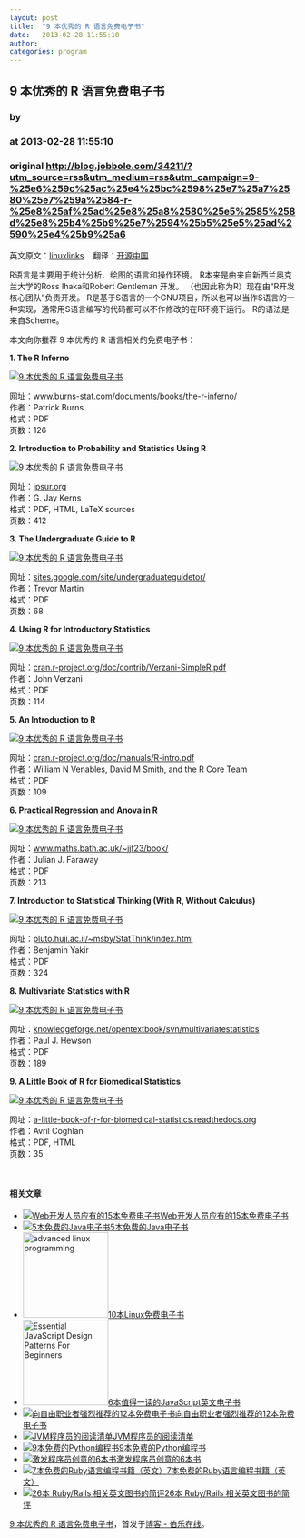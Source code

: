 ```yaml
---
layout: post
title:  "9 本优秀的 R 语言免费电子书"
date:   2013-02-28 11:55:10
author: 
categories: program
---
```


## 9 本优秀的 R 语言免费电子书
### by 
### at 2013-02-28 11:55:10
### original <http://blog.jobbole.com/34211/?utm_source=rss&utm_medium=rss&utm_campaign=9-%25e6%259c%25ac%25e4%25bc%2598%25e7%25a7%2580%25e7%259a%2584-r-%25e8%25af%25ad%25e8%25a8%2580%25e5%2585%258d%25e8%25b4%25b9%25e7%2594%25b5%25e5%25ad%2590%25e4%25b9%25a6>

<p>英文原文：<a href="http://www.linuxlinks.com/article/20130216063946659/9oftheBestFreeRBooks-Part1.html">linuxlinks</a>    翻译：<a href="http://www.oschina.net/news/38097/9-free-r-books">开源中国</a></p>
<p>R语言是主要用于统计分析、绘图的语言和操作环境。 R本来是由来自新西兰奥克兰大学的Ross Ihaka和Robert Gentleman 开发。 （也因此称为R）现在由“R开发核心团队”负责开发。 R是基于S语言的一个GNU项目，所以也可以当作S语言的一种实现，通常用S语言编写的代码都可以不作修改的在R环境下运行。 R的语法是来自Scheme。</p>
<p>本文向你推荐 9 本优秀的 R 语言相关的免费电子书：</p>
<p><strong>1. The R Inferno</strong></p>
<p><a href="http://blog.jobbole.com/wp-content/uploads/2013/02/27213053_mWIw.png" rel="lightbox[34211]" title="9 本优秀的 R 语言免费电子书"><img title="9 本优秀的 R 语言免费电子书" src="http://blog.jobbole.com/wp-content/uploads/2013/02/27213053_mWIw.png" alt="9 本优秀的 R 语言免费电子书"></a></p>
<p>网址：<a href="http://www.burns-stat.com/documents/books/the-r-inferno/">www.burns-stat.com/documents/books/the-r-inferno/</a><br>
作者：Patrick Burns<br>
格式：PDF<br>
页数：126</p>
<p><strong>2. Introduction to Probability and Statistics Using R</strong></p>
<p><a href="http://blog.jobbole.com/wp-content/uploads/2013/02/27213056_6tMe.png" rel="lightbox[34211]" title="9 本优秀的 R 语言免费电子书"><img title="9 本优秀的 R 语言免费电子书" src="http://blog.jobbole.com/wp-content/uploads/2013/02/27213056_6tMe.png" alt="9 本优秀的 R 语言免费电子书"></a></p>
<p>网址：<a href="http://ipsur.org/">ipsur.org</a><br>
作者：G. Jay Kerns<br>
格式：PDF, HTML, LaTeX sources<br>
页数：412</p>
<p><strong>3. The Undergraduate Guide to R</strong></p>
<p><a href="http://blog.jobbole.com/wp-content/uploads/2013/02/212210_7YSf_12.png" rel="lightbox[34211]" title="9 本优秀的 R 语言免费电子书"><img title="9 本优秀的 R 语言免费电子书" src="http://blog.jobbole.com/wp-content/uploads/2013/02/212210_7YSf_12.png" alt="9 本优秀的 R 语言免费电子书"></a></p>
<p>网址：<a href="https://sites.google.com/site/undergraduateguidetor/">sites.google.com/site/undergraduateguidetor/</a><br>
作者：Trevor Martin<br>
格式：PDF<br>
页数：68</p>
<p><strong>4. Using R for Introductory Statistics</strong></p>
<p><a href="http://blog.jobbole.com/wp-content/uploads/2013/02/212349_O5tW_12.png" rel="lightbox[34211]" title="9 本优秀的 R 语言免费电子书"><img title="9 本优秀的 R 语言免费电子书" src="http://blog.jobbole.com/wp-content/uploads/2013/02/212349_O5tW_12.png" alt="9 本优秀的 R 语言免费电子书"></a></p>
<p>网址：<a href="http://cran.r-project.org/doc/contrib/Verzani-SimpleR.pdf">cran.r-project.org/doc/contrib/Verzani-SimpleR.pdf</a><br>
作者：John Verzani<br>
格式：PDF<br>
页数：114</p>
<p><strong>5. An Introduction to R</strong></p>
<p><a href="http://blog.jobbole.com/wp-content/uploads/2013/02/27213057_dRcg.png" rel="lightbox[34211]" title="9 本优秀的 R 语言免费电子书"><img title="9 本优秀的 R 语言免费电子书" src="http://blog.jobbole.com/wp-content/uploads/2013/02/27213057_dRcg.png" alt="9 本优秀的 R 语言免费电子书"></a></p>
<p>网址：<a href="http://cran.r-project.org/doc/manuals/R-intro.pdf">cran.r-project.org/doc/manuals/R-intro.pdf</a><br>
作者：William N Venables, David M Smith, and the R Core Team<br>
格式：PDF<br>
页数：109</p>
<p><strong>6. Practical Regression and Anova in R</strong></p>
<p><a href="http://blog.jobbole.com/wp-content/uploads/2013/02/212534_67su_12.png" rel="lightbox[34211]" title="9 本优秀的 R 语言免费电子书"><img title="9 本优秀的 R 语言免费电子书" src="http://blog.jobbole.com/wp-content/uploads/2013/02/212534_67su_12.png" alt="9 本优秀的 R 语言免费电子书"></a></p>
<p>网址：<a href="http://www.maths.bath.ac.uk/~jjf23/book/">www.maths.bath.ac.uk/~jjf23/book/</a><br>
作者：Julian J. Faraway<br>
格式：PDF<br>
页数：213</p>
<p><strong>7. Introduction to Statistical Thinking (With R, Without Calculus)</strong></p>
<p><a href="http://blog.jobbole.com/wp-content/uploads/2013/02/212715_2BI5_12.png" rel="lightbox[34211]" title="9 本优秀的 R 语言免费电子书"><img title="9 本优秀的 R 语言免费电子书" src="http://blog.jobbole.com/wp-content/uploads/2013/02/212715_2BI5_12.png" alt="9 本优秀的 R 语言免费电子书"></a></p>
<p>网址：<a href="http://pluto.huji.ac.il/~msby/StatThink/index.html">pluto.huji.ac.il/~msby/StatThink/index.html</a><br>
作者：Benjamin Yakir<br>
格式：PDF<br>
页数：324</p>
<p><strong>8. Multivariate Statistics with R</strong></p>
<p><a href="http://blog.jobbole.com/wp-content/uploads/2013/02/212850_6f49_12.png" rel="lightbox[34211]" title="9 本优秀的 R 语言免费电子书"><img title="9 本优秀的 R 语言免费电子书" src="http://blog.jobbole.com/wp-content/uploads/2013/02/212850_6f49_12.png" alt="9 本优秀的 R 语言免费电子书"></a></p>
<p>网址：<a href="http://knowledgeforge.net/opentextbook/svn/multivariatestatistics/">knowledgeforge.net/opentextbook/svn/multivariatestatistics</a><br>
作者：Paul J. Hewson<br>
格式：PDF<br>
页数：189</p>
<p><strong>9. A Little Book of R for Biomedical Statistics</strong></p>
<p><a href="http://blog.jobbole.com/wp-content/uploads/2013/02/213000_WtLu_12.png" rel="lightbox[34211]" title="9 本优秀的 R 语言免费电子书"><img title="9 本优秀的 R 语言免费电子书" src="http://blog.jobbole.com/wp-content/uploads/2013/02/213000_WtLu_12.png" alt="9 本优秀的 R 语言免费电子书"></a></p>
<p>网址：<a href="http://a-little-book-of-r-for-biomedical-statistics.readthedocs.org/en/latest/index.html">a-little-book-of-r-for-biomedical-statistics.readthedocs.org</a><br>
作者：Avril Coghlan<br>
格式：PDF, HTML<br>
页数：35</p>
<p> </p>
<h4>相关文章</h4>
<ul>
<li><a href="http://blog.jobbole.com/1024/"><img src="http://blog.jobbole.com/wp-content/plugins/wordpress-23-related-posts-plugin/static/thumbs/29.jpg" alt="Web开发人员应有的15本免费电子书"></a><a href="http://blog.jobbole.com/1024/">Web开发人员应有的15本免费电子书</a></li>
<li><a href="http://blog.jobbole.com/961/"><img src="http://blog.jobbole.com/wp-content/uploads/2011/11/Java-programming-language-logo.jpg" alt="5本免费的Java电子书"></a><a href="http://blog.jobbole.com/961/">5本免费的Java电子书</a></li>
<li><a href="http://blog.jobbole.com/8139/"><img width="150" height="150" src="http://blog.jobbole.com/wp-content/uploads/2011/11/advanced-linux-programming-150x150.jpg" alt="advanced linux programming"></a><a href="http://blog.jobbole.com/8139/">10本Linux免费电子书</a></li>
<li><a href="http://blog.jobbole.com/16834/"><img width="150" height="150" src="http://blog.jobbole.com/wp-content/uploads/2012/04/0.-Essential-JavaScript-Design-Patterns-For-Beginners-150x150.jpg" alt="Essential JavaScript Design Patterns For Beginners"></a><a href="http://blog.jobbole.com/16834/">6本值得一读的JavaScript英文电子书</a></li>
<li><a href="http://blog.jobbole.com/529/"><img src="http://blog.jobbole.com/wp-content/uploads/2011/11/book-logo.jpg" alt="向自由职业者强烈推荐的12本免费电子书"></a><a href="http://blog.jobbole.com/529/">向自由职业者强烈推荐的12本免费电子书</a></li>
<li><a href="http://blog.jobbole.com/15342/"><img src="http://blog.jobbole.com/wp-content/uploads/2011/11/book-logo.jpg" alt="JVM程序员的阅读清单"></a><a href="http://blog.jobbole.com/15342/">JVM程序员的阅读清单</a></li>
<li><a href="http://blog.jobbole.com/765/"><img src="http://blog.jobbole.com/wp-content/plugins/wordpress-23-related-posts-plugin/static/thumbs/4.jpg" alt="9本免费的Python编程书"></a><a href="http://blog.jobbole.com/765/">9本免费的Python编程书</a></li>
<li><a href="http://blog.jobbole.com/329/"><img src="http://blog.jobbole.com/wp-content/plugins/wordpress-23-related-posts-plugin/static/thumbs/27.jpg" alt="激发程序员创意的6本书"></a><a href="http://blog.jobbole.com/329/">激发程序员创意的6本书</a></li>
<li><a href="http://blog.jobbole.com/742/"><img src="http://blog.jobbole.com/wp-content/uploads/2011/11/Ruby-programming-language-logo.png" alt="7本免费的Ruby语言编程书籍（英文）"></a><a href="http://blog.jobbole.com/742/">7本免费的Ruby语言编程书籍（英文）</a></li>
<li><a href="http://blog.jobbole.com/11646/"><img src="http://blog.jobbole.com/wp-content/uploads/2011/11/Ruby-programming-language-logo.png" alt="26本 Ruby/Rails 相关英文图书的简评"></a><a href="http://blog.jobbole.com/11646/">26本 Ruby/Rails 相关英文图书的简评</a></li>
</ul>
<p><a href="http://blog.jobbole.com/34211/">9 本优秀的 R 语言免费电子书</a>，首发于<a href="http://blog.jobbole.com">博客 - 伯乐在线</a>。</p>